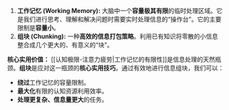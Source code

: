 
1. **工作记忆 (Working Memory):** 大脑中一个**容量极其有限**的临时处理区域。它是我们进行思考、理解和解决问题时需要实时处理信息的“操作台”。它的主要限制是**容量小**。
2. **组块 (Chunking):** 一种**高效的信息打包策略**。利用已有知识将零散的小信息整合成几个更大的、有意义的“块”。

**核心实用价值：** [[认知极限-注意力疲劳|工作记忆的有限性]]是信息处理的天然瓶颈。**组块**是应对这一瓶颈的**核心实用技巧**。通过有效地进行信息组块，我们可以：

- **绕过**工作记忆的容量限制。
- **最大化**有限的认知资源利用效率。
- **处理更复杂、信息量更大**的任务。